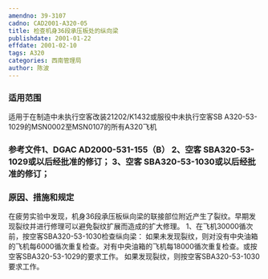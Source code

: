 ```yaml
---
amendno: 39-3107
cadno: CAD2001-A320-05
title: 检查机身36段承压板处的纵向梁
publishdate: 2001-01-22
effdate: 2001-02-10
tags: A320
categories: 西南管理局
author: 陈波
---
```


### 适用范围 
适用于在制造中未执行空客改装21202/K1432或服役中未执行空客SB A320-53-1029的MSN0002至MSN0107的所有A320飞机

### 参考文件1、DGAC AD2000-531-155（B） 2、空客  SBA320-53-1029或以后经批准的修订； 3、空客  SBA320-53-1030或以后经批准的修订；

### 原因、措施和规定 
在疲劳实验中发现，机身36段承压板纵向梁的联接部位附近产生了裂纹。早期发现裂纹并进行修理可以避免裂纹扩展而造成的扩大修理。 1、在飞机30000循次前，按空客SBA320-53-1030检查纵向梁： 
如果未发现裂纹，则对没有中央油箱的飞机每6000循次重复检查。对有中央油箱的飞机每18000循次重复检查。或按空客SBA320-53-1029的要求工作。 
如果发现裂纹，则按空客SBA320-53-1030要求工作。
